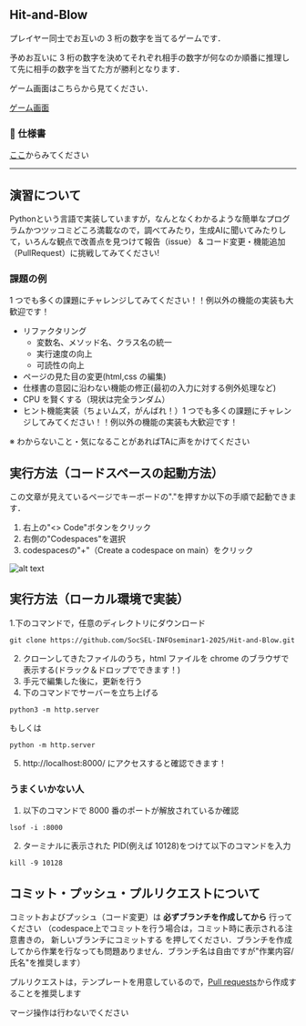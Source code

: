 ## Hit-and-Blow
プレイヤー同士でお互いの 3 桁の数字を当てるゲームです．

予めお互いに 3 桁の数字を決めてそれぞれ相手の数字が何なのか順番に推理して先に相手の数字を当てた方が勝利となります．

ゲーム画面はこちらから見てください．

[ゲーム画面](https://socsel-siseminar1-2024.github.io/Hit-and-Blow/)
### 📃 仕様書

[ここ](https://www.figma.com/file/aedhG4wlTaOTKxccKI9a6S/SIseminar-2024-Hit%26Blow?type=design&node-id=0-1&mode=design&t=DCxI8fYMzDXvkzbX-0)からみてください

***

## 演習について
Pythonという言語で実装していますが，なんとなくわかるような簡単なプログラムかつツッコミどころ満載なので，調べてみたり，生成AIに聞いてみたりして，いろんな観点で改善点を見つけて報告（issue） & コード変更・機能追加（PullRequest）に挑戦してみてください!

### 課題の例
1 つでも多くの課題にチャレンジしてみてください！！例以外の機能の実装も大歓迎です！

- リファクタリング
  - 変数名、メソッド名、クラス名の統一
  - 実行速度の向上
  - 可読性の向上
- ページの見た目の変更(html,css の編集)
- 仕様書の意図に沿わない機能の修正(最初の入力に対する例外処理など)
- CPU を賢くする（現状は完全ランダム）
- ヒント機能実装（ちょいムズ，がんばれ！）1 つでも多くの課題にチャレンジしてみてください！！例以外の機能の実装も大歓迎です！

※ わからないこと・気になることがあればTAに声をかけてください


## 実行方法（コードスペースの起動方法）
この文章が見えているページでキーボードの"."を押すか以下の手順で起動できます．
1. 右上の"<> Code"ボタンをクリック
2. 右側の"Codespaces"を選択
3. codespacesの"+"（Create a codespace on main）をクリック


![alt text](image-1.png)


## 実行方法（ローカル環境で実装）

1.下のコマンドで，任意のディレクトリにダウンロード

```
git clone https://github.com/SocSEL-INFOseminar1-2025/Hit-and-Blow.git
```

2. クローンしてきたファイルのうち，html ファイルを chrome のブラウザで表示する(ドラック＆ドロップでできます！)
3. 手元で編集した後に，更新を行う
4. 下のコマンドでサーバーを立ち上げる

```
python3 -m http.server
```

もしくは

```
python -m http.server
```

5. http://localhost:8000/
   にアクセスすると確認できます！

### うまくいかない人

1. 以下のコマンドで 8000 番のポートが解放されているか確認

```
lsof -i :8000
```

2. ターミナルに表示された PID(例えば 10128)をつけて以下のコマンドを入力

```
kill -9 10128
```

## コミット・プッシュ・プルリクエストについて
コミットおよびプッシュ（コード変更）は **必ずブランチを作成してから** 行ってください
（codespace上でコミットを行う場合は，コミット時に表示される注意書きの， 新しいブランチにコミットする を押してください．ブランチを作成してから作業を行なっても問題ありません．ブランチ名は自由ですが"作業内容/氏名"を推奨します）

プルリクエストは，テンプレートを用意しているので，[Pull requests](https://github.com/SocSEL-INFOseminar1-2025/rsp-game-go/pulls "rsp-game-go_pulls")から作成することを推奨します

マージ操作は行わないでください
